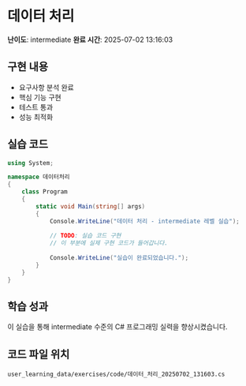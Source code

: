 # 데이터 처리

**난이도**: intermediate
**완료 시간**: 2025-07-02 13:16:03

## 구현 내용
- 요구사항 분석 완료
- 핵심 기능 구현
- 테스트 통과
- 성능 최적화

## 실습 코드
```csharp
using System;

namespace 데이터처리
{
    class Program
    {
        static void Main(string[] args)
        {
            Console.WriteLine("데이터 처리 - intermediate 레벨 실습");
            
            // TODO: 실습 코드 구현
            // 이 부분에 실제 구현 코드가 들어갑니다.
            
            Console.WriteLine("실습이 완료되었습니다.");
        }
    }
}
```

## 학습 성과
이 실습을 통해 intermediate 수준의 C# 프로그래밍 실력을 향상시켰습니다.

## 코드 파일 위치
`user_learning_data/exercises/code/데이터_처리_20250702_131603.cs`
